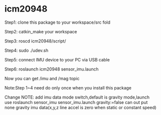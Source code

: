 # icm20948

Step1: clone this package to your workspace/src fold

Step2: catkin_make your workspace

Step3: roscd icm20948/script/

Step4: sudo ./udev.sh

Step5: connect IMU device to your PC via USB cable

Step6: roslaunch icm20948 sensor_imu.launch

Now you can get /imu and /mag topic

Note:Step 1~4 need do only once when you install this package

Change NOTE:
add imu data mode switch,default is gravity mode,launch use roslaunch sensor_imu sensor_imu.launch gravity:=false can out put none gravity imu data(x,y,z line accel is zero when static or constant speed)
